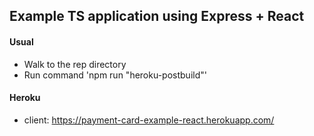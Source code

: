## Example TS application using Express + React 

#### Usual
* Walk to the rep directory
* Run command 'npm run "heroku-postbuild"'

#### Heroku
* client: https://payment-card-example-react.herokuapp.com/